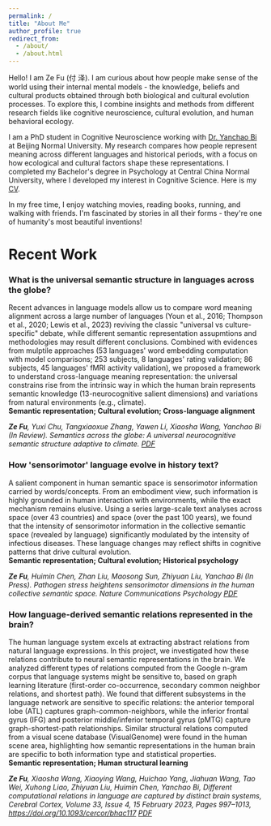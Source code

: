 ```yaml
---
permalink: /
title: "About Me"
author_profile: true
redirect_from: 
  - /about/
  - /about.html
---
```

Hello! I am Ze Fu (付 泽). I am curious about how people make sense of the world using their internal mental models - the knowledge, beliefs and cultural products obtained through both biological and cultural evolution processes. To explore this, I combine insights and methods from different research fields like cognitive neuroscience, cultural evolution, and human behavioral ecology. 

I am a PhD student in Cognitive Neuroscience working with [Dr. Yanchao Bi](https://bilab.bnu.edu.cn/people.html) at Beijing Normal University. My research compares how people represent meaning across different languages and historical periods, with a focus on how ecological and cultural factors shape these representations. I completed my Bachelor's degree in Psychology at Central China Normal University, where I developed my interest in Cognitive Science. Here is my [CV](/files/fuze_cv.pdf). 

In my free time, I enjoy watching movies, reading books, running, and walking with friends. I'm fascinated by stories in all their forms - they're one of humanity's most beautiful inventions!

Recent Work
======
### What is the universal semantic structure in languages across the globe?

Recent advances in language models allow us to compare word meaning alignment across a large number of languages (Youn et al., 2016; Thompson et al., 2020; Lewis et al., 2023) reviving the classic "universal vs culture-specific" debate, while different semantic representation assupmtions and methodologies may result different conclusions. Combined with evidences from mulptile approaches (53 languages' word embedding computation with model comparisons; 253 subjects, 8 languages' rating validation; 86 subjects, 45 languages' fMRI activity validation), we proposed a framework to understand cross-language meaning representation: the universal constrains rise from the intrinsic way in which the human brain represents semantic knowledge (13-neurocognitive salient dimensions) and variations from natural environments (e.g., climate).  
****Semantic representation; Cultural evolution; Cross-language alignment****

*__Ze Fu__, Yuxi Chu, Tangxiaoxue Zhang, Yawen Li, Xiaosha Wang, Yanchao Bi (In Review). Semantics across the globe: A universal neurocognitive semantic structure adaptive to climate. [PDF](/files/unisem_2024_11_submitted.pdf)*

### How 'sensorimotor' language evolve in history text?

A salient component in human semantic space is sensorimotor information carried by words/concepts. From an embodiment view, such information is highly grounded in human interaction with environments, while the exact mechanism remains elusive. Using a series large-scale text analyses across space (over 43 countries) and space (over the past 100 years), we found that the intensity of sensorimotor information in the collective semantic space (revealed by language) significantly modulated by the intensity of infectious diseases. These language changes may reflect shifts in cognitive patterns that drive cultural evolution.  
****Semantic representation; Cultural evolution; Historical psychology****  

*__Ze Fu__, Huimin Chen, Zhan Liu, Maosong Sun, Zhiyuan Liu, Yanchao Bi (In Press). Pathogen stress heightens sensorimotor dimensions in the human collective semantic space. Nature Communications Psychology [PDF](/files/pathsem_2024_09_submitted.pdf)* 

### How language-derived semantic relations represented in the brain?

The human language system excels at extracting abstract relations from natural language expressions. In this project, we investigated how these relations contribute to neural semantic representations in the brain. We analyzed different types of relations computed from the Google n-gram corpus that language systems might be sensitive to, based on graph learning literature (first-order co-occurrence, secondary common neighbor relations, and shortest path). We found that different subsystems in the language network are sensitive to specific relations: the anterior temporal lobe (ATL) captures graph-common-neighbors, while the inferior frontal gyrus (IFG) and posterior middle/inferior temporal gyrus (pMTG) capture graph-shortest-path relationships. Similar structural relations computed from a visual scene database (VisualGenome) were found in the human scene area, highlighting how semantic representations in the human brain are specific to both information type and statistical properties.  
****Semantic representation; Human structural learning****  

*__Ze Fu__, Xiaosha Wang, Xiaoying Wang, Huichao Yang, Jiahuan Wang, Tao Wei, Xuhong Liao, Zhiyuan Liu, Huimin Chen, Yanchao Bi, Different computational relations in language are captured by distinct brain systems, Cerebral Cortex, Volume 33, Issue 4, 15 February 2023, Pages 997–1013, https://doi.org/10.1093/cercor/bhac117 [PDF](/files/cc_2023.pdf)* 
